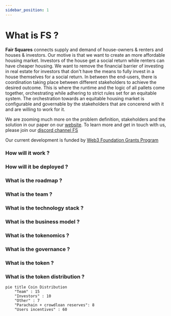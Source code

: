 ```yaml
---
sidebar_position: 1
---
```


# What is FS ? 

**Fair Squares** connects supply and demand of house-owners & renters and houses & investors. Our motive is that we want to create an more affordable housing market. Investors of the house get a social return while renters can have cheaper housing. We want to remove the financial barrier of investing in real estate for investors that don't have the means to fully invest in a house themselves for a social return. In between the end-users, there is coordination taking place between different stakeholders to achieve the desired outcome. This is where the runtime and the logic of all pallets come together, orchestrating while adhering to strict rules set for an equitable system. The orchestration towards an equitable housing market is configurable and governable by the stakeholders that are concerend with it and are willing to work for it. 

We are zooming much more on the problem definition, stakeholders and the solution in our paper on our [website](https://fair-squares.nl/). To learn more and get in touch with us, please join our [discord channel FS](https://discord.gg/5u3dxE49V5)

Our current development is funded by [Web3 Foundation Grants Program](https://github.com/w3f/Grants-Program)

### How will it work ? 

### How will it be deployed ? 

### What is the roadmap ?

### What is the team ?

### What is the technology stack ?

### What is the business model ?

### What is the tokenomics ?

### What is the governance ?

### What is the token ?

### What is the token distribution ?

```mermaid
pie title Coin Distribution
    "Team" : 15
    "Investors" : 10
    "Other" : 7
    "Parachain + crowdloan reserves": 8
    "Users incentives" : 60
```